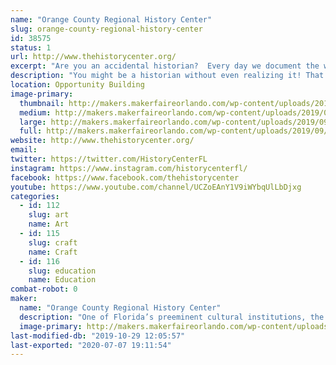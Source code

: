 ```yaml
---
name: "Orange County Regional History Center"
slug: orange-county-regional-history-center
id: 38575
status: 1
url: http://www.thehistorycenter.org/
excerpt: "Are you an accidental historian?  Every day we document the world around us in so many ways, preserving intimate depictions of our lives that future historians may use to understand our world. Learn about how we all preserve history without even realizing it and complete a fun make and take project inspired by our newest exhibit, The Accidental Historian!"
description: "You might be a historian without even realizing it! That’s certainly true of many bloggers, urban sketchers, photographers, and more. Learn about the History Center's newest limited run exhibit, The Accidental Historian, which explores how individuals who are absorbed in documenting the world of today accidentally become some of Central Florida’s finest historians for the future. Our booth will also feature a fun make and take activity inspired by our Accidental Historian exhibit!"
location: Opportunity Building
image-primary:
  thumbnail: http://makers.makerfaireorlando.com/wp-content/uploads/2019/09/AccidentalHistorianwtitle-150x150.jpg
  medium: http://makers.makerfaireorlando.com/wp-content/uploads/2019/09/AccidentalHistorianwtitle-300x290.jpg
  large: http://makers.makerfaireorlando.com/wp-content/uploads/2019/09/AccidentalHistorianwtitle-1024x991.jpg
  full: http://makers.makerfaireorlando.com/wp-content/uploads/2019/09/AccidentalHistorianwtitle.jpg
website: http://www.thehistorycenter.org/
email: 
twitter: https://twitter.com/HistoryCenterFL
instagram: https://www.instagram.com/historycenterfl/
facebook: https://www.facebook.com/thehistorycenter
youtube: https://www.youtube.com/channel/UCZoEAnY1V9iWYbqUlLbDjxg
categories:
  - id: 112
    slug: art
    name: Art
  - id: 115
    slug: craft
    name: Craft
  - id: 116
    slug: education
    name: Education
combat-robot: 0
maker:
  name: "Orange County Regional History Center"
  description: "One of Florida’s preeminent cultural institutions, the Orange County Regional History Center advances its mission to honor the past, explore the present, and shape the future through permanent and traveling exhibits, wide-ranging programs, and limited-run exhibitions from other prestigious institutions. With deep roots in Orange County, the History Center opened in 2000 and is operated by Orange County and the nonprofit Historical Society of Central Florida, Inc."
  image-primary: http://makers.makerfaireorlando.com/wp-content/uploads/2019/09/OCRHC-Stacked-LogoDowntown-Orlando_CMYK.png
last-modified-db: "2019-10-29 12:05:57"
last-exported: "2020-07-07 19:11:54"
---
```

